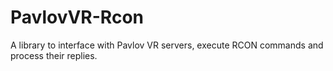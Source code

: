 # PavlovVR-Rcon
A library to interface with Pavlov VR servers, execute RCON commands and process their replies.
